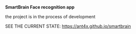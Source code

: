 **SmartBrain Face recognition app**

the project is in the process of development

SEE THE CURRENT STATE: https://ant4x.github.io/smartbrain
